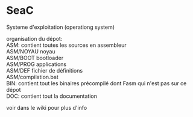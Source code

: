 # SeaC
Systeme d'exploitation (operationg system)

organisation du dépot:  
ASM: contient toutes les sources en assembleur  
  ASM/NOYAU noyau  
  ASM/BOOT bootloader  
  ASM/PROG applications  
  ASM/DEF fichier de définitions  
  ASM/compilation.bat   
BIN: contient tout les binaires précompilé dont Fasm qui n'est pas sur ce dépot  
DOC: contient tout la documentation  
  
voir dans le wiki pour plus d'info  

